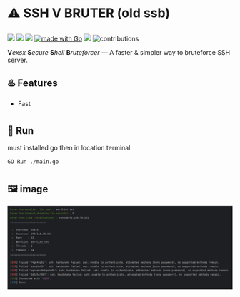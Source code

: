 
# ⚠️ SSH  V BRUTER (old ssb)

##


![](https://img.shields.io/github/stars/vexsx/ssh_vbruter)
![](https://img.shields.io/github/forks/vexsx/ssh_vbruter)
![](https://img.shields.io/github/v/tag/vexsx/ssh_vbruter.svg)
[![made with Go](https://img.shields.io/badge/made%20with-Go-brightgreen)](http://golang.org)
![](https://img.shields.io/github/issues/vexsx/ssh_vbruter)
![contributions](https://img.shields.io/badge/contributions-welcome-magenta.svg?style=flat)


**V**_exsx_ **S**_ecure_ **S**_hell_ **B**_ruteforcer_ — A faster & simpler way to bruteforce SSH server.



## ♨️ Features

* Fast
#
## 🤖 Run 
must installed go then in location terminal 
```bash
GO Run ./main.go
```

#

## 🖼️ image 

<img src="res.png" alt="image">